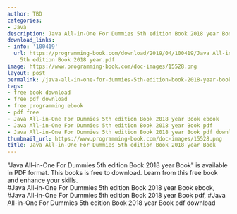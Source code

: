 ```yaml
---
author: TBD
categories:
- Java
description: Java All-in-One For Dummies 5th edition Book 2018 year Book
download_links:
- info: '100419'
  url: https://programming-book.com/download/2019/04/100419/Java All-in-One For Dummies
    5th edition Book 2018 year.pdf
image: https://www.programming-book.com/doc-images/15528.png
layout: post
permalink: /java-all-in-one-for-dummies-5th-edition-book-2018-year-book.html
tags:
- free book download
- free pdf download
- free programming ebook
- pdf free
- Java All-in-One For Dummies 5th edition Book 2018 year Book ebook
- Java All-in-One For Dummies 5th edition Book 2018 year Book pdf
- Java All-in-One For Dummies 5th edition Book 2018 year Book pdf download
thumbnail_url: https://www.programming-book.com/doc-images/15528.png
title: Java All-in-One For Dummies 5th edition Book 2018 year Book
---
```


 
<div class="item-desc text-justify">
  "Java All-in-One For Dummies 5th edition Book 2018 year Book" is available in PDF format. This books is free to download. Learn from this free book and enhance your skills.
  <br>
  #Java All-in-One For Dummies 5th edition Book 2018 year Book ebook, #Java All-in-One For Dummies 5th edition Book 2018 year Book pdf, #Java All-in-One For Dummies 5th edition Book 2018 year Book pdf download
</div>